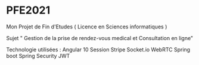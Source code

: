 # PFE2021
Mon Projet de Fin d'Etudes ( Licence en Sciences informatiques ) 

Sujet " Gestion de la prise de rendez-vous medical et Consultation en ligne"

Technologie utilisées :
Angular 10
Session
Stripe
Socket.io
WebRTC
Spring boot
Spring Security
JWT
